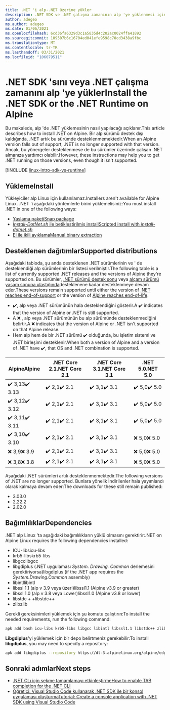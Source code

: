 ```yaml
---
title: .NET 'i alp-.NET üzerine yükler
description: .NET SDK ve .NET çalışma zamanının alp 'ye yüklenmesi için çeşitli yollar gösterir.
author: adegeo
ms.author: adegeo
ms.date: 01/06/2021
ms.openlocfilehash: 6cd36fa6329d3c1a5835d4c202ac0024ffa41892
ms.sourcegitcommit: 109507b6c16704ed041efe9598c70cd3438a9fbc
ms.translationtype: MT
ms.contentlocale: tr-TR
ms.lasthandoff: 03/31/2021
ms.locfileid: "106079511"
---
```

# <a name="install-the-net-sdk-or-the-net-runtime-on-alpine"></a><span data-ttu-id="bc161-103">.NET SDK 'sını veya .NET çalışma zamanını alp 'ye yükler</span><span class="sxs-lookup"><span data-stu-id="bc161-103">Install the .NET SDK or the .NET Runtime on Alpine</span></span>

<span data-ttu-id="bc161-104">Bu makalede, alp 'de .NET yüklemesinin nasıl yapılacağı açıklanır.</span><span class="sxs-lookup"><span data-stu-id="bc161-104">This article describes how to install .NET on Alpine.</span></span> <span data-ttu-id="bc161-105">Bir alp sürümü destek dışı kaldığında, .NET artık bu sürümde desteklenmemektedir.</span><span class="sxs-lookup"><span data-stu-id="bc161-105">When an Alpine version falls out of support, .NET is no longer supported with that version.</span></span> <span data-ttu-id="bc161-106">Ancak, bu yönergeler desteklenmese de bu sürümler üzerinde çalışan .NET almanıza yardımcı olabilir.</span><span class="sxs-lookup"><span data-stu-id="bc161-106">However, these instructions may help you to get .NET running on those versions, even though it isn't supported.</span></span>

[!INCLUDE [linux-intro-sdk-vs-runtime](includes/linux-intro-sdk-vs-runtime.md)]

## <a name="install"></a><span data-ttu-id="bc161-107">Yükleme</span><span class="sxs-lookup"><span data-stu-id="bc161-107">Install</span></span>

<span data-ttu-id="bc161-108">Yükleyiciler alp Linux için kullanılamaz.</span><span class="sxs-lookup"><span data-stu-id="bc161-108">Installers aren't available for Alpine Linux.</span></span> <span data-ttu-id="bc161-109">.NET 'i aşağıdaki yöntemlerle birini yüklemelisiniz:</span><span class="sxs-lookup"><span data-stu-id="bc161-109">You must install .NET in one of the following ways:</span></span>

- [<span data-ttu-id="bc161-110">Yaslama paketi</span><span class="sxs-lookup"><span data-stu-id="bc161-110">Snap package</span></span>](linux-snap.md)
- [<span data-ttu-id="bc161-111">_İnstall-DotNet.sh_ ile betikleştirilmiş install</span><span class="sxs-lookup"><span data-stu-id="bc161-111">Scripted install with _install-dotnet.sh_</span></span>](linux-scripted-manual.md#scripted-install)
- [<span data-ttu-id="bc161-112">El ile ikili ayıklama</span><span class="sxs-lookup"><span data-stu-id="bc161-112">Manual binary extraction</span></span>](linux-scripted-manual.md#manual-install)

## <a name="supported-distributions"></a><span data-ttu-id="bc161-113">Desteklenen dağıtımlar</span><span class="sxs-lookup"><span data-stu-id="bc161-113">Supported distributions</span></span>

<span data-ttu-id="bc161-114">Aşağıdaki tabloda, şu anda desteklenen .NET sürümlerinin ve ' de desteklendiği alp sürümlerinin bir listesi verilmiştir.</span><span class="sxs-lookup"><span data-stu-id="bc161-114">The following table is a list of currently supported .NET releases and the versions of Alpine they're supported on.</span></span> <span data-ttu-id="bc161-115">Bu sürümler, [.NET sürümü destek sonu](https://dotnet.microsoft.com/platform/support/policy/dotnet-core) veya [alçam sürümü yaşam sonuna ulaştığında](https://wiki.alpinelinux.org/wiki/Alpine_Linux:Releases)desteklenene kadar desteklenmeye devam eder.</span><span class="sxs-lookup"><span data-stu-id="bc161-115">These versions remain supported until either the version of [.NET reaches end-of-support](https://dotnet.microsoft.com/platform/support/policy/dotnet-core) or the version of [Alpine reaches end-of-life](https://wiki.alpinelinux.org/wiki/Alpine_Linux:Releases).</span></span>

- <span data-ttu-id="bc161-116">✔️, alp veya .NET sürümünün hala desteklendiğini gösterir.</span><span class="sxs-lookup"><span data-stu-id="bc161-116">A ✔️ indicates that the version of Alpine or .NET is still supported.</span></span>
- <span data-ttu-id="bc161-117">A ❌ , alp veya .NET sürümünün bu alp sürümünde desteklenmediğini belirtir.</span><span class="sxs-lookup"><span data-stu-id="bc161-117">A ❌ indicates that the version of Alpine or .NET isn't supported on that Alpine release.</span></span>
- <span data-ttu-id="bc161-118">Hem alp hem de bir .NET sürümü ✔️ olduğunda, bu işletim sistemi ve .NET birleşimi desteklenir.</span><span class="sxs-lookup"><span data-stu-id="bc161-118">When both a version of Alpine and a version of .NET have ✔️, that OS and .NET combination is supported.</span></span>

| <span data-ttu-id="bc161-119">Alpine</span><span class="sxs-lookup"><span data-stu-id="bc161-119">Alpine</span></span>  | <span data-ttu-id="bc161-120">.NET Core 2.1</span><span class="sxs-lookup"><span data-stu-id="bc161-120">.NET Core 2.1</span></span> | <span data-ttu-id="bc161-121">.NET Core 3.1</span><span class="sxs-lookup"><span data-stu-id="bc161-121">.NET Core 3.1</span></span> | <span data-ttu-id="bc161-122">.NET 5.0</span><span class="sxs-lookup"><span data-stu-id="bc161-122">.NET 5.0</span></span> |
|-------- |---------------|---------------|----------------|
| <span data-ttu-id="bc161-123">✔️ 3,13</span><span class="sxs-lookup"><span data-stu-id="bc161-123">✔️ 3.13</span></span> | <span data-ttu-id="bc161-124">✔️ 2,1</span><span class="sxs-lookup"><span data-stu-id="bc161-124">✔️ 2.1</span></span>        | <span data-ttu-id="bc161-125">✔️ 3,1</span><span class="sxs-lookup"><span data-stu-id="bc161-125">✔️ 3.1</span></span>        | <span data-ttu-id="bc161-126">✔️ 5,0</span><span class="sxs-lookup"><span data-stu-id="bc161-126">✔️ 5.0</span></span> |
| <span data-ttu-id="bc161-127">✔️ 3,12</span><span class="sxs-lookup"><span data-stu-id="bc161-127">✔️ 3.12</span></span> | <span data-ttu-id="bc161-128">✔️ 2,1</span><span class="sxs-lookup"><span data-stu-id="bc161-128">✔️ 2.1</span></span>        | <span data-ttu-id="bc161-129">✔️ 3,1</span><span class="sxs-lookup"><span data-stu-id="bc161-129">✔️ 3.1</span></span>        | <span data-ttu-id="bc161-130">✔️ 5,0</span><span class="sxs-lookup"><span data-stu-id="bc161-130">✔️ 5.0</span></span> |
| <span data-ttu-id="bc161-131">✔️ 3,11</span><span class="sxs-lookup"><span data-stu-id="bc161-131">✔️ 3.11</span></span> | <span data-ttu-id="bc161-132">✔️ 2,1</span><span class="sxs-lookup"><span data-stu-id="bc161-132">✔️ 2.1</span></span>        | <span data-ttu-id="bc161-133">✔️ 3,1</span><span class="sxs-lookup"><span data-stu-id="bc161-133">✔️ 3.1</span></span>        | <span data-ttu-id="bc161-134">✔️ 5,0</span><span class="sxs-lookup"><span data-stu-id="bc161-134">✔️ 5.0</span></span> |
| <span data-ttu-id="bc161-135">✔️ 3,10</span><span class="sxs-lookup"><span data-stu-id="bc161-135">✔️ 3.10</span></span> | <span data-ttu-id="bc161-136">✔️ 2,1</span><span class="sxs-lookup"><span data-stu-id="bc161-136">✔️ 2.1</span></span>        | <span data-ttu-id="bc161-137">✔️ 3,1</span><span class="sxs-lookup"><span data-stu-id="bc161-137">✔️ 3.1</span></span>        | <span data-ttu-id="bc161-138">❌ 5,0</span><span class="sxs-lookup"><span data-stu-id="bc161-138">❌ 5.0</span></span> |
| <span data-ttu-id="bc161-139">❌ 3,9</span><span class="sxs-lookup"><span data-stu-id="bc161-139">❌ 3.9</span></span>  | <span data-ttu-id="bc161-140">✔️ 2,1</span><span class="sxs-lookup"><span data-stu-id="bc161-140">✔️ 2.1</span></span>        | <span data-ttu-id="bc161-141">✔️ 3,1</span><span class="sxs-lookup"><span data-stu-id="bc161-141">✔️ 3.1</span></span>        | <span data-ttu-id="bc161-142">❌ 5,0</span><span class="sxs-lookup"><span data-stu-id="bc161-142">❌ 5.0</span></span> |
| <span data-ttu-id="bc161-143">❌ 3,8</span><span class="sxs-lookup"><span data-stu-id="bc161-143">❌ 3.8</span></span>  | <span data-ttu-id="bc161-144">✔️ 2,1</span><span class="sxs-lookup"><span data-stu-id="bc161-144">✔️ 2.1</span></span>        | <span data-ttu-id="bc161-145">✔️ 3,1</span><span class="sxs-lookup"><span data-stu-id="bc161-145">✔️ 3.1</span></span>        | <span data-ttu-id="bc161-146">❌ 5,0</span><span class="sxs-lookup"><span data-stu-id="bc161-146">❌ 5.0</span></span> |

<span data-ttu-id="bc161-147">Aşağıdaki .NET sürümleri artık desteklenmemektedir.</span><span class="sxs-lookup"><span data-stu-id="bc161-147">The following versions of .NET are no longer supported.</span></span> <span data-ttu-id="bc161-148">Bunlara yönelik İndirilenler hala yayımlandı olarak kalmaya devam eder:</span><span class="sxs-lookup"><span data-stu-id="bc161-148">The downloads for these still remain published:</span></span>

- <span data-ttu-id="bc161-149">3.0</span><span class="sxs-lookup"><span data-stu-id="bc161-149">3.0</span></span>
- <span data-ttu-id="bc161-150">2,2</span><span class="sxs-lookup"><span data-stu-id="bc161-150">2.2</span></span>
- <span data-ttu-id="bc161-151">2.0</span><span class="sxs-lookup"><span data-stu-id="bc161-151">2.0</span></span>

## <a name="dependencies"></a><span data-ttu-id="bc161-152">Bağımlılıklar</span><span class="sxs-lookup"><span data-stu-id="bc161-152">Dependencies</span></span>

<span data-ttu-id="bc161-153">.NET alp Linux 'ta aşağıdaki bağımlılıkların yüklü olmasını gerektirir:</span><span class="sxs-lookup"><span data-stu-id="bc161-153">.NET on Alpine Linux requires the following dependencies installed:</span></span>

- <span data-ttu-id="bc161-154">ICU-libs</span><span class="sxs-lookup"><span data-stu-id="bc161-154">icu-libs</span></span>
- <span data-ttu-id="bc161-155">krb5-libs</span><span class="sxs-lookup"><span data-stu-id="bc161-155">krb5-libs</span></span>
- <span data-ttu-id="bc161-156">libgcc</span><span class="sxs-lookup"><span data-stu-id="bc161-156">libgcc</span></span>
- <span data-ttu-id="bc161-157">libgdiplus (.NET uygulaması *System. Drawing. Common* derlemesini gerektiriyorsa)</span><span class="sxs-lookup"><span data-stu-id="bc161-157">libgdiplus (if the .NET app requires the *System.Drawing.Common* assembly)</span></span>
- <span data-ttu-id="bc161-158">libintl</span><span class="sxs-lookup"><span data-stu-id="bc161-158">libintl</span></span>
- <span data-ttu-id="bc161-159">libssl 1.1 (alp v 3.9 veya üzeri)</span><span class="sxs-lookup"><span data-stu-id="bc161-159">libssl1.1 (Alpine v3.9 or greater)</span></span>
- <span data-ttu-id="bc161-160">libssl 1.0 (alp v 3.8 veya Lower)</span><span class="sxs-lookup"><span data-stu-id="bc161-160">libssl1.0 (Alpine v3.8 or lower)</span></span>
- <span data-ttu-id="bc161-161">libstdc + +</span><span class="sxs-lookup"><span data-stu-id="bc161-161">libstdc++</span></span>
- <span data-ttu-id="bc161-162">zlib</span><span class="sxs-lookup"><span data-stu-id="bc161-162">zlib</span></span>

<span data-ttu-id="bc161-163">Gerekli gereksinimleri yüklemek için şu komutu çalıştırın:</span><span class="sxs-lookup"><span data-stu-id="bc161-163">To install the needed requirements, run the following command:</span></span>

```bash
apk add bash icu-libs krb5-libs libgcc libintl libssl1.1 libstdc++ zlib
```

<span data-ttu-id="bc161-164">**Libgdiplus**'yi yüklemek için bir depo belirtmeniz gerekebilir:</span><span class="sxs-lookup"><span data-stu-id="bc161-164">To install **libgdiplus**, you may need to specify a repository:</span></span>

```bash
apk add libgdiplus --repository https://dl-3.alpinelinux.org/alpine/edge/testing/
```

## <a name="next-steps"></a><span data-ttu-id="bc161-165">Sonraki adımlar</span><span class="sxs-lookup"><span data-stu-id="bc161-165">Next steps</span></span>

- [<span data-ttu-id="bc161-166">.NET CLı için sekme tamamlamayı etkinleştirme</span><span class="sxs-lookup"><span data-stu-id="bc161-166">How to enable TAB completion for the .NET CLI</span></span>](../tools/enable-tab-autocomplete.md)
- [<span data-ttu-id="bc161-167">Öğretici: Visual Studio Code kullanarak .NET SDK ile bir konsol uygulaması oluşturma</span><span class="sxs-lookup"><span data-stu-id="bc161-167">Tutorial: Create a console application with .NET SDK using Visual Studio Code</span></span>](../tutorials/with-visual-studio-code.md)
